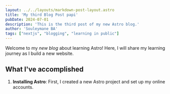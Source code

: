 ```yaml
---
layout: ../../layouts/markdown-post-layout.astro
title: 'My third Blog Post papi'
pubDate: 2024-07-01
description: 'This is the third post of my new Astro blog.'
author: 'Souleymane BA'
tags: ["nextjs", "blogging", "learning in public"]
---
```



Welcome to my _new blog_ about learning Astro! Here, I will share my learning journey as I build a new website.

## What I've accomplished

1. **Installing Astro**: First, I created a new Astro project and set up my online accounts.
